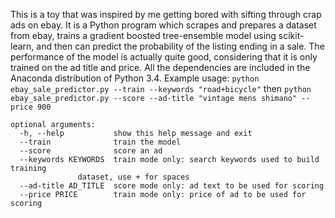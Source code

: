 This is a toy that was inspired by me getting bored with sifting through crap
ads on ebay. It is a Python program which scrapes and prepares a dataset from
ebay, trains a gradient boosted tree-ensemble model using scikit-learn, and
then can predict the probability of the listing ending in a sale. The
performance of the model is actually quite good, considering that it is only
trained on the ad title and price. All the dependencies are included in the
Anaconda distribution of Python 3.4. Example usage: `python
ebay_sale_predictor.py --train --keywords "road+bicycle"` then `python
ebay_sale_predictor.py --score --ad-title "vintage mens shimano" --price 900`

	optional arguments:
	  -h, --help           show this help message and exit
	  --train              train the model
	  --score              score an ad
	  --keywords KEYWORDS  train mode only: search keywords used to build training
			       dataset, use + for spaces
	  --ad-title AD_TITLE  score mode only: ad text to be used for scoring
	  --price PRICE        train mode only: price of ad to be used for scoring

